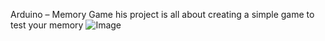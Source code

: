 Arduino – Memory Game
his project is all about creating a simple game to test your memory
![Image](https://github.com/user-attachments/assets/aa0aab2d-baba-4f40-91ef-f04ec14df1f7)
